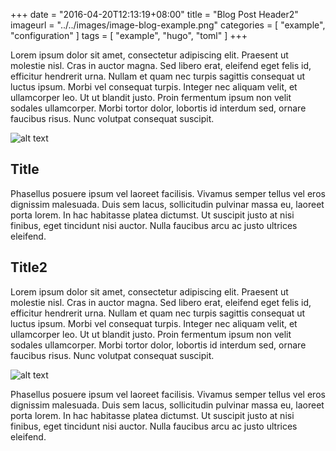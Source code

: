 +++
date = "2016-04-20T12:13:19+08:00"
title = "Blog Post Header2"
imageurl = "../../images/image-blog-example.png"
categories = [ "example", "configuration" ]
tags = [
    "example",
    "hugo",
    "toml"
]
+++

Lorem ipsum dolor sit amet, consectetur adipiscing elit. Praesent ut molestie nisl. Cras in auctor magna. Sed libero erat, eleifend eget felis id, efficitur hendrerit urna. Nullam et quam nec turpis sagittis consequat ut luctus ipsum. Morbi vel consequat turpis. Integer nec aliquam velit, et ullamcorper leo. Ut ut blandit justo. Proin fermentum ipsum non velit sodales ullamcorper. Morbi tortor dolor, lobortis id interdum sed, ornare faucibus risus. Nunc volutpat consequat suscipit. 

![alt text](../../images/image-blog-example.png)

Title
-------------------------

Phasellus posuere ipsum vel laoreet facilisis. Vivamus semper tellus vel eros dignissim malesuada. Duis sem lacus, sollicitudin pulvinar massa eu, laoreet porta lorem. In hac habitasse platea dictumst. Ut suscipit justo at nisi finibus, eget tincidunt nisi auctor. Nulla faucibus arcu ac justo ultrices eleifend.

Title2
-------------------------
Lorem ipsum dolor sit amet, consectetur adipiscing elit. Praesent ut molestie nisl. Cras in auctor magna. Sed libero erat, eleifend eget felis id, efficitur hendrerit urna. Nullam et quam nec turpis sagittis consequat ut luctus ipsum. Morbi vel consequat turpis. Integer nec aliquam velit, et ullamcorper leo. Ut ut blandit justo. Proin fermentum ipsum non velit sodales ullamcorper. Morbi tortor dolor, lobortis id interdum sed, ornare faucibus risus. Nunc volutpat consequat suscipit. 

![alt text](../../images/image-blog-example.png)

Phasellus posuere ipsum vel laoreet facilisis. Vivamus semper tellus vel eros dignissim malesuada. Duis sem lacus, sollicitudin pulvinar massa eu, laoreet porta lorem. In hac habitasse platea dictumst. Ut suscipit justo at nisi finibus, eget tincidunt nisi auctor. Nulla faucibus arcu ac justo ultrices eleifend.

